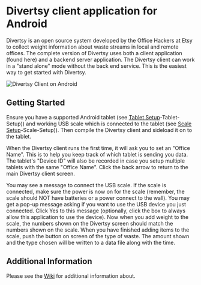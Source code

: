 # Divertsy client application for Android

Divertsy is an open source system developed by the Office Hackers at Etsy to collect weight information about waste streams in local and remote offices. The complete version of Divertsy uses both a client application (found here) and a backend server application. The Divertsy client can work in a "stand alone" mode without the back end service. This is the easiest way to get started with Divertsy. 

![Divertsy Client on Android](https://cloud.githubusercontent.com/assets/714166/24930736/8bdda552-1ed8-11e7-9eba-660515d9d260.png)

## Getting Started

Ensure you have a supported Android tablet (see [Tablet Setup](https://github.com/etsy/divertsy-client/wiki/2)-Tablet-Setup)) and working USB scale which is connected to the tablet (see [Scale Setup](https://github.com/etsy/divertsy-client/wiki/3)-Scale-Setup)). Then compile the Divertsy client and sideload it on to the tablet. 

When the Divertsy client runs the first time, it will ask you to set an "Office Name". This is to help you keep track of which tablet is sending you data. The tablet's "Device ID" will also be recorded in case you setup multiple tablets with the same "Office Name". Click the back arrow to return to the main Divertsy client screen.

You may see a message to connect the USB scale. If the scale is connected, make sure the power is now on for the scale (remember, the scale should NOT have batteries or a power connect to the wall). You may get a pop-up message asking if you want to use the USB device you just connected. Click Yes to this message (optionally, click the box to always allow this application to use the device). Now when you add weight to the scale, the numbers shown on the Divertsy screen should match the numbers shown on the scale. When you have finished adding items to the scale, push the button on screen of the type of waste. The amount shown and the type chosen will be written to a data file along with the time.

## Additional Information

Please see the [Wiki](https://github.com/etsy/divertsy-client/wiki) for additional information about.


